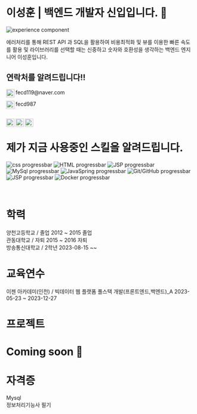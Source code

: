 

# 이성훈 | 백엔드 개발자 신입입니다. 👦
![experience component](https://readme-components.vercel.app/api?component=experience&company=freshworks&role=software%20academy%20student&duration=12m&location=Bucheon&fill=linear-gradient%2862deg%2C%20%238EC5FC%200%25%2C%20%23E0C3FC%20100%25%29%3B%0A)
<br>

에러처리를 통해 REST API 과 SQL을 활용하여 비용최적화 및 뷰를 이용한 빠른 속도를 활용 및 라이브러리를 선택할 때는 신중하고 숫자와 호환성을 생각하는 백엔드 엔지니어 이성훈입니다.
  



## 연락처를 알려드립니다!!
<p>
  <img align="left" alt="Abhishek's Instagram" width="22px" src="https://emojigraph.org/media/apple/envelope_2709-fe0f.png" />
  fecd119@naver.com
</p>
<p>
  <img align="left" alt="Abhishek's Instagram" width="22px" src="https://search.pstatic.net/common/?src=http%3A%2F%2Fblogfiles.naver.net%2FMjAyMTEwMjVfMjg5%2FMDAxNjM1MTQ4OTMzNTUx.Oe0GYwodWhKBL_oD0vTzQ-6InkhfQ2yLVb5KzqB97Wwg.2VFnwmbMQL1WnAH9zgQvDRnOeoR7oUCqaXSQcps09ykg.PNG.2k1y4%2Fbtn_kakao.png&type=sc960_832" />
  fecd987
</p>
<br>
<a href="https://www.instagram.com/mate_10_05/">
  <img align="left" alt="Abhishek's Instagram" width="22px" src="https://raw.githubusercontent.com/hussainweb/hussainweb/main/icons/instagram.png" />
</a>
<a href="https://www.facebook.com/people/%EC%9D%B4%EC%84%B1%ED%9B%88/pfbid08gYfCzrXq9XSdN4BSWSaizTV5a1SGNLLMSM2ReP8mvDgEDLE4X4gkAZJ2SqxXUGol/">
  <img align="left" alt="Abhishek's Instagram" width="22px" src="https://img1.daumcdn.net/thumb/R1280x0/?scode=mtistory2&fname=https%3A%2F%2Fblog.kakaocdn.net%2Fdn%2FbBKi9o%2FbtrTQvSrPAx%2F8nHV5wimJM7ndFgx1uomfK%2Fimg.png" />
</a>
<a href="https://www.notion.so/fb639c124124451b8fd7c3f146e8e8f6?pvs=4/">
  <img align="left" alt="Abhishek's Instagram" width="22px" src="https://search.pstatic.net/common/?src=http%3A%2F%2Fblogfiles.naver.net%2FMjAyMTEyMDJfMjQ5%2FMDAxNjM4NDQyMDA4NTQw.c2KhCQbdqBjW-fEGdVAOOS5goiEz_Qd4jZ-C35u-Y8og.1d0L-ZZ2OwayxQkFYnWDcUjTXoYH9f4FWsnVH5V1zfcg.PNG.habliss21%2Fimage.png&type=sc960_832" />
</a>





<br>


# 제가 지금 사용중인 스킬을 알려드립니다.
![css progressbar](https://readme-components.vercel.app/api?component=linearprogress&value=80&skill=css&fill=ffc0cd)
![HTML progressbar](https://readme-components.vercel.app/api?component=linearprogress&skill=HTML&value=70)
![JSP progressbar](https://readme-components.vercel.app/api?component=linearprogress&skill=JSP&value=50)
![MySql progressbar](https://readme-components.vercel.app/api?component=linearprogress&skill=MySql&value=80)
![JavaSpring progressbar](https://readme-components.vercel.app/api?component=linearprogress&skill=JavaSpring&value=60)
![Git/GitHub progressbar](https://readme-components.vercel.app/api?component=linearprogress&skill=Git/GitHub&value=70)
![JSP progressbar](https://readme-components.vercel.app/api?component=linearprogress&skill=JSP&value=70)
![Docker progressbar](https://readme-components.vercel.app/api?component=linearprogress&skill=JSP&value=30)

<br>


# 학력
양천고등학교 / 졸업
2012 ~ 2015 졸업 <br>
관동대학교 / 자퇴
2015 ~ 2016 자퇴 <br>
방송통신대학교 / 2학년
2023-08-15 ~~ <br>

# 교육연수
이젠 아카데미(인천) / 빅데이터 웹 플랫폼 풀스택 개발(프론트엔드,백엔드)_A
2023-05-23 ~ 2023-12-27

# 프로젝트
# Coming soon 🚀

# 자격증
Mysql <br>
정보처리기능사 필기



<!--
# Coming soon 🚀



<p align="left">
</a>
</p>
-->
